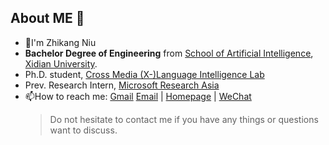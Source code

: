 ## About ME 👋

- 🔭I'm Zhikang Niu
- **Bachelor Degree of Engineering** from [School of Artificial Intelligence](https://sai.xidian.edu.cn/), [Xidian University](https://www.xidian.edu.cn/).
- Ph.D. student, [Cross Media (X-)Language Intelligence Lab](https://github.com/X-LANCE)
- Prev. Research Intern, [Microsoft Research Asia](https://www.msra.cn/)
- 📫How to reach me: [Gmail](nzk020109@gmail.com) [Email](zhikangniu@sjtu.edu.cn) | [Homepage](https://zhikangniu.github.io/) | [WeChat](https://zhikangniu.github.io/assets/WeChat_QR.jpg)
  > Do not hesitate to contact me if you have any things or questions want to discuss. 
